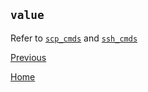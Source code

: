 `value`
----------

Refer to [`scp_cmds`](scp_cmds.md) and [`ssh_cmds`](ssh_cmds.md)

[Previous](../deploygen.md)

[Home](../../index.md)